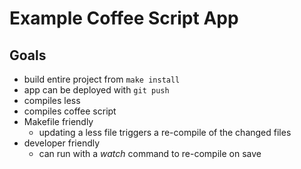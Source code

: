 # Example Coffee Script App

## Goals

- build entire project from `make install`
- app can be deployed with `git push`
- compiles less
- compiles coffee script
- Makefile friendly
    - updating a less file triggers a re-compile of the changed files
- developer friendly
    - can run with a _watch_ command to re-compile on save
